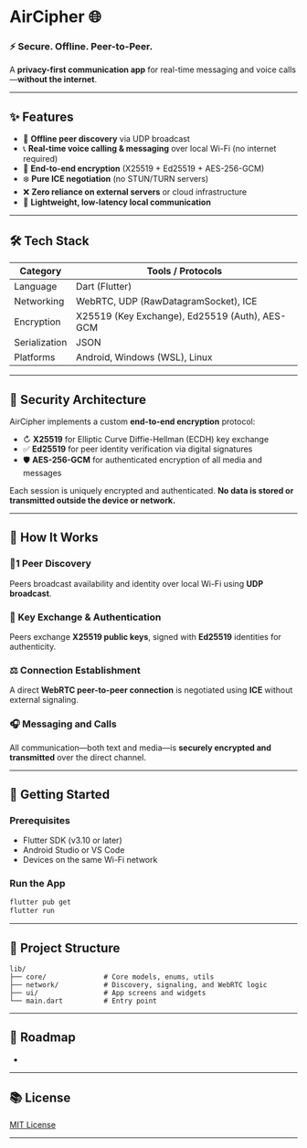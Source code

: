 # AirCipher 🌐

### ⚡ Secure. Offline. Peer-to-Peer.

A **privacy-first communication app** for real-time messaging and voice calls—**without the internet**.

---

## ✨ Features

- 🔗 **Offline peer discovery** via UDP broadcast
- 📞 **Real-time voice calling & messaging** over local Wi-Fi (no internet required)
- 🔐 **End-to-end encryption** (X25519 + Ed25519 + AES-256-GCM)
- ❄️ **Pure ICE negotiation** (no STUN/TURN servers)
- ❌ **Zero reliance on external servers** or cloud infrastructure
- 📡 **Lightweight, low-latency local communication**

---

## 🛠 Tech Stack

| Category      | Tools / Protocols                              |
| ------------- | ---------------------------------------------- |
| Language      | Dart (Flutter)                                 |
| Networking    | WebRTC, UDP (RawDatagramSocket), ICE           |
| Encryption    | X25519 (Key Exchange), Ed25519 (Auth), AES-GCM |
| Serialization | JSON                                           |
| Platforms     | Android, Windows (WSL), Linux                  |

---

## 🔐 Security Architecture

AirCipher implements a custom **end-to-end encryption** protocol:

- ↻ **X25519** for Elliptic Curve Diffie-Hellman (ECDH) key exchange
- ✅ **Ed25519** for peer identity verification via digital signatures
- 🛡 **AES-256-GCM** for authenticated encryption of all media and messages

Each session is uniquely encrypted and authenticated. **No data is stored or transmitted outside the device or network.**

---

## 🧹 How It Works

### ὎1 Peer Discovery

Peers broadcast availability and identity over local Wi-Fi using **UDP broadcast**.

### 🔑 Key Exchange & Authentication

Peers exchange **X25519 public keys**, signed with **Ed25519** identities for authenticity.

### ⚖️ Connection Establishment

A direct **WebRTC peer-to-peer connection** is negotiated using **ICE** without external signaling.

### 🎧 Messaging and Calls

All communication—both text and media—is **securely encrypted and transmitted** over the direct channel.

---

## 🚀 Getting Started

### Prerequisites

- Flutter SDK (v3.10 or later)
- Android Studio or VS Code
- Devices on the same Wi-Fi network

### Run the App

```bash
flutter pub get
flutter run
```

---

## 📂 Project Structure

```
lib/
├── core/              # Core models, enums, utils
├── network/           # Discovery, signaling, and WebRTC logic
├── ui/                # App screens and widgets
└── main.dart          # Entry point
```

---

## 🚀 Roadmap

-

---

## 📚 License

[MIT License](LICENSE)

---


